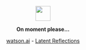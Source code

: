 <p align="center">
	<img width="40" src="https://github.githubassets.com/assets/mona-loading-default-c3c7aad1282f.gif">
<p align="center">
    <strong>On moment please...</strong>
</p>
<p align="center">
	<a href="https://guillaume.sh/watson" target="_blank" >watson.ai</a> -
	<a href="https://latentdream.dev" target="_blank" >Latent Reflections</a>
</p>
